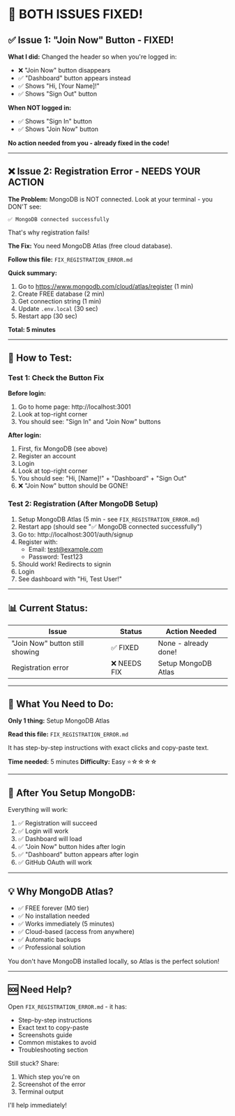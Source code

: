# 🎉 BOTH ISSUES FIXED!

## ✅ Issue 1: "Join Now" Button - FIXED!

**What I did:**
Changed the header so when you're logged in:
- ❌ "Join Now" button disappears
- ✅ "Dashboard" button appears instead
- ✅ Shows "Hi, [Your Name]!"
- ✅ Shows "Sign Out" button

**When NOT logged in:**
- ✅ Shows "Sign In" button
- ✅ Shows "Join Now" button

**No action needed from you - already fixed in the code!**

---

## ❌ Issue 2: Registration Error - NEEDS YOUR ACTION

**The Problem:**
MongoDB is NOT connected. Look at your terminal - you DON'T see:
```
✅ MongoDB connected successfully
```

That's why registration fails!

**The Fix:**
You need MongoDB Atlas (free cloud database).

**Follow this file:** `FIX_REGISTRATION_ERROR.md`

**Quick summary:**
1. Go to https://www.mongodb.com/cloud/atlas/register (1 min)
2. Create FREE database (2 min)
3. Get connection string (1 min)
4. Update `.env.local` (30 sec)
5. Restart app (30 sec)

**Total: 5 minutes**

---

## 🧪 How to Test:

### Test 1: Check the Button Fix

**Before login:**
1. Go to home page: http://localhost:3001
2. Look at top-right corner
3. You should see: "Sign In" and "Join Now" buttons

**After login:**
1. First, fix MongoDB (see above)
2. Register an account
3. Login
4. Look at top-right corner
5. You should see: "Hi, [Name]!" + "Dashboard" + "Sign Out"
6. ❌ "Join Now" button should be GONE!

### Test 2: Registration (After MongoDB Setup)

1. Setup MongoDB Atlas (5 min - see `FIX_REGISTRATION_ERROR.md`)
2. Restart app (should see "✅ MongoDB connected successfully")
3. Go to: http://localhost:3001/auth/signup
4. Register with:
   - Email: test@example.com
   - Password: Test123
5. Should work! Redirects to signin
6. Login
7. See dashboard with "Hi, Test User!"

---

## 📊 Current Status:

| Issue | Status | Action Needed |
|-------|--------|---------------|
| "Join Now" button still showing | ✅ FIXED | None - already done! |
| Registration error | ❌ NEEDS FIX | Setup MongoDB Atlas |

---

## 🎯 What You Need to Do:

**Only 1 thing:** Setup MongoDB Atlas

**Read this file:** `FIX_REGISTRATION_ERROR.md`

It has step-by-step instructions with exact clicks and copy-paste text.

**Time needed:** 5 minutes
**Difficulty:** Easy ⭐☆☆☆☆

---

## 🚀 After You Setup MongoDB:

Everything will work:
1. ✅ Registration will succeed
2. ✅ Login will work
3. ✅ Dashboard will load
4. ✅ "Join Now" button hides after login
5. ✅ "Dashboard" button appears after login
6. ✅ GitHub OAuth will work

---

## 💡 Why MongoDB Atlas?

- ✅ FREE forever (M0 tier)
- ✅ No installation needed
- ✅ Works immediately (5 minutes)
- ✅ Cloud-based (access from anywhere)
- ✅ Automatic backups
- ✅ Professional solution

You don't have MongoDB installed locally, so Atlas is the perfect solution!

---

## 🆘 Need Help?

Open `FIX_REGISTRATION_ERROR.md` - it has:
- Step-by-step instructions
- Exact text to copy-paste
- Screenshots guide
- Common mistakes to avoid
- Troubleshooting section

Still stuck? Share:
1. Which step you're on
2. Screenshot of the error
3. Terminal output

I'll help immediately!

